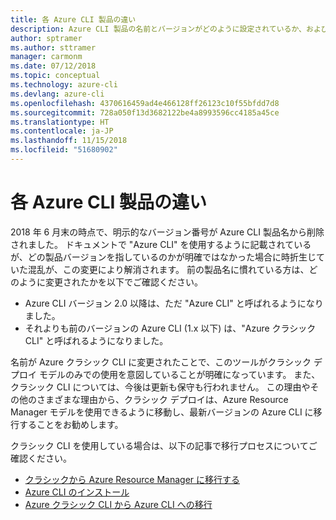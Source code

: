 ```yaml
---
title: 各 Azure CLI 製品の違い
description: Azure CLI 製品の名前とバージョンがどのように設定されているか、およびそのアップグレード方法について説明します。
author: sptramer
ms.author: sttramer
manager: carmonm
ms.date: 07/12/2018
ms.topic: conceptual
ms.technology: azure-cli
ms.devlang: azure-cli
ms.openlocfilehash: 4370616459ad4e466128ff26123c10f55bfdd7d8
ms.sourcegitcommit: 728a050f13d3682122be4a8993596cc4185a45ce
ms.translationtype: HT
ms.contentlocale: ja-JP
ms.lasthandoff: 11/15/2018
ms.locfileid: "51680902"
---
```

# <a name="differences-between-azure-cli-products"></a>各 Azure CLI 製品の違い

2018 年 6 月末の時点で、明示的なバージョン番号が Azure CLI 製品名から削除されました。 ドキュメントで "Azure CLI" を使用するように記載されているが、どの製品バージョンを指しているのかが明確ではなかった場合に時折生じていた混乱が、この変更により解消されます。 前の製品名に慣れている方は、どのように変更されたかを以下でご確認ください。

* Azure CLI バージョン 2.0 以降は、ただ "Azure CLI" と呼ばれるようになりました。
* それよりも前のバージョンの Azure CLI (1.x 以下) は、"Azure クラシック CLI" と呼ばれるようになりました。

名前が Azure クラシック CLI に変更されたことで、このツールがクラシック デプロイ モデルのみでの使用を意図していることが明確になっています。 また、クラシック CLI については、今後は更新も保守も行われません。 この理由やその他のさまざまな理由から、クラシック デプロイは、Azure Resource Manager モデルを使用できるように移動し、最新バージョンの Azure CLI に移行することをお勧めします。

クラシック CLI を使用している場合は、以下の記事で移行プロセスについてご確認ください。

* [クラシックから Azure Resource Manager に移行する](/azure/virtual-machines/linux/migration-classic-resource-manager-overview)
* [Azure CLI のインストール](install-azure-cli.md)
* [Azure クラシック CLI から Azure CLI への移行](https://github.com/Azure/azure-cli/blob/dev/doc/classic_cli_migration.md)
